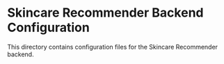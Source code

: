 # Skincare Recommender Backend Configuration

This directory contains configuration files for the Skincare Recommender backend.